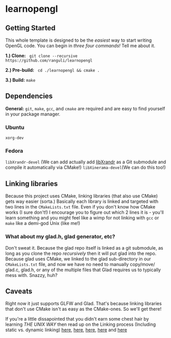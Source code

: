 # learnopengl

## Getting Started
This whole template is designed to be the _easiest_ way to start writing OpenGL code. You can begin in _three four commands!_ Tell me about it.

__1.) Clone:__ ``` git clone --recursive https://github.com/ranguli/learnopengl```

__2.) Pre-build:__ ``` cd ./learnopengl && cmake .```

__3.) Build:__ ```make ```

## Dependencies
__General:__ ```git```, ```make```, ```gcc```, and ```cmake``` are required and are easy to find yourself in your package manager.

### Ubuntu
```xorg-dev```

### Fedora
 ```libXrandr-devel``` (We can add actually add [libXrandr](https://anongit.freedesktop.org/git/xorg/lib/libXrandr.git/) as a Git submodule and compile it automatically via CMake!)
 ```libXinerama-devel```(We can do this too!)



## Linking libraries
Because this project uses CMake, linking libraries (that also use CMake) gets way easier (sorta.) Basically each library is linked and targeted with two lines in the ```CMakeLists.txt``` file. Even if you don't know how CMake works (I sure don't!) I encourage you to figure out which 2 lines it is - you'll learn something and you might feel like a wimp for not linking with ```gcc``` or ```make``` like a demi-god Unix (like me!)  

### What about my glad.h, glad generator, etc?
Don't sweat it. Because the glad repo itself is linked as a git submodule, as long as you clone the repo _recursively_ then it will put glad into the repo. Because glad uses CMake, we linked to the glad sub-directory in our ```CMakeLists.txt``` file, and now we have no need to manually copy/move/ glad.c, glad.h, or any of the multiple files that Glad requires us to typically mess with. Snazzy, huh?

## Caveats
Right now it just supports GLFW and Glad. That's because linking libraries that don't use CMake isn't as easy as the CMake-ones. So we'll get there! 


If you're a little dissapointed that you didn't earn some chest hair by learning _THE UNIX WAY_ then read up on the Linking process (Including static vs. dynamic linking) [here](https://www3.ntu.edu.sg/home/ehchua/programming/cpp/gcc_make.html), [here](https://gcc.gnu.org/onlinedocs/gcc/Link-Options.html), [here](https://stackoverflow.com/questions/15441877/how-do-i-link-object-files-in-c-fails-with-undefined-symbols-for-architecture), [here](https://hg.libsdl.org/SDL/file/default/docs/README-dynapi.md) and  [here](https://stackoverflow.com/questions/1993390/static-linking-vs-dynamic-linking)

